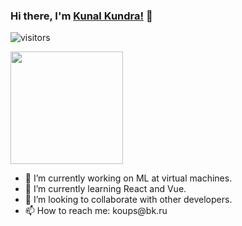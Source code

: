 ### Hi there, I'm <a href="https://github.com/kunalkundrra">Kunal Kundra!</a> 👋
![visitors](https://visitor-badge.glitch.me/badge?page_id=page.id)


<img height="180em" src="https://github-readme-stats.vercel.app/api?username=kunalkundrra&show_icons=true&hide_border=true&&count_private=true&include_all_commits=true" />


<br>


<ul>
  <li> 🔭 I’m currently working on ML at virtual machines. </li>
  <li>🌱 I’m currently learning React and Vue. </li>
  <li> 👯 I’m looking to collaborate with other developers. </li>
  <li> 📫 How to reach me: koups@bk.ru </li>
</ul>
